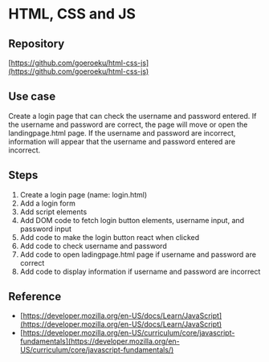 # HTML, CSS and JS

## Repository

[https://github.com/goeroeku/html-css-js](https://github.com/goeroeku/html-css-js)

## Use case

Create a login page that can check the username and password entered. If the username and password are correct, the page will move or open the landingpage.html page. If the username and password are incorrect, information will appear that the username and password entered are incorrect.

## Steps

1. Create a login page (name: login.html)
2. Add a login form
3. Add script elements
4. Add DOM code to fetch login button elements, username input, and password input
5. Add code to make the login button react when clicked
6. Add code to check username and password
7. Add code to open ladingpage.html page if username and password are correct
8. Add code to display information if username and password are incorrect

## Reference

- [https://developer.mozilla.org/en-US/docs/Learn/JavaScript](https://developer.mozilla.org/en-US/docs/Learn/JavaScript)
- [https://developer.mozilla.org/en-US/curriculum/core/javascript-fundamentals](https://developer.mozilla.org/en-US/curriculum/core/javascript-fundamentals/)
